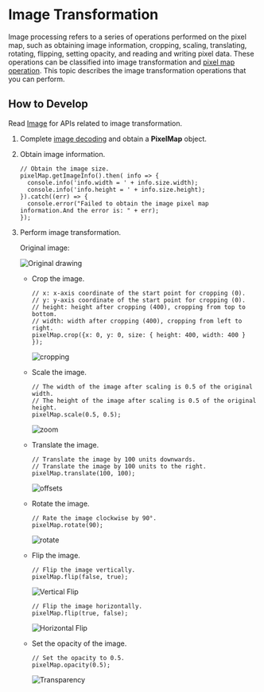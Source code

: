 # Image Transformation

Image processing refers to a series of operations performed on the pixel map, such as obtaining image information, cropping, scaling, translating, rotating, flipping, setting opacity, and reading and writing pixel data. These operations can be classified into image transformation and [pixel map operation](image-pixelmap-operation.md). This topic describes the image transformation operations that you can perform.

## How to Develop

Read [Image](../reference/apis/js-apis-image.md#pixelmap7) for APIs related to image transformation.

1. Complete [image decoding](image-decoding.md#how-to-develop) and obtain a **PixelMap** object.

2. Obtain image information.
     
   ```
   // Obtain the image size.
   pixelMap.getImageInfo().then( info => {
     console.info('info.width = ' + info.size.width);
     console.info('info.height = ' + info.size.height);
   }).catch((err) => {
     console.error("Failed to obtain the image pixel map information.And the error is: " + err);
   });
   ```

3. Perform image transformation.
   
   Original image:

     ![Original drawing](figures/original-drawing.jpeg)
   - Crop the image.
       
     ```
     // x: x-axis coordinate of the start point for cropping (0).
     // y: y-axis coordinate of the start point for cropping (0).
     // height: height after cropping (400), cropping from top to bottom.
     // width: width after cropping (400), cropping from left to right.
     pixelMap.crop({x: 0, y: 0, size: { height: 400, width: 400 } });
     ```
   
     ![cropping](figures/cropping.jpeg)
   
   - Scale the image.
       
     ```
     // The width of the image after scaling is 0.5 of the original width.
     // The height of the image after scaling is 0.5 of the original height.
     pixelMap.scale(0.5, 0.5);
     ```
   
     ![zoom](figures/zoom.jpeg)
   
   - Translate the image.
       
     ```
     // Translate the image by 100 units downwards.
     // Translate the image by 100 units to the right.
     pixelMap.translate(100, 100);
     ```
   
     ![offsets](figures/offsets.jpeg)
   
   - Rotate the image.
       
     ```
     // Rate the image clockwise by 90°.
     pixelMap.rotate(90);
     ```
   
     ![rotate](figures/rotate.jpeg)
   
   - Flip the image.
       
     ```
     // Flip the image vertically.
     pixelMap.flip(false, true);
     ```
   
     ![Vertical Flip](figures/vertical-flip.jpeg)
   
       
     ```
     // Flip the image horizontally.
     pixelMap.flip(true, false);
     ```
   
     ![Horizontal Flip](figures/horizontal-flip.jpeg)
   
   - Set the opacity of the image.
       
     ```
     // Set the opacity to 0.5.
     pixelMap.opacity(0.5);
     ```
   
     ![Transparency](figures/transparency.png)
